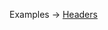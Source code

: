 <p class="ExampleLinks">Examples <span class="ExampleLinksTitleSeparator">-></span> <a href="../../examples/transport-http-headers">Headers</a></p>
